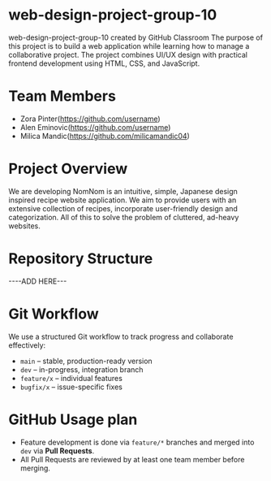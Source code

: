 # web-design-project-group-10
web-design-project-group-10 created by GitHub Classroom
The purpose of this project is to build a web application while learning how to manage a collaborative project. 
The project combines UI/UX design with practical frontend development using HTML, CSS, and JavaScript.

# Team Members
- Zora Pinter(https://github.com/username)
- Alen Eminovic(https://github.com/username)
- Milica Mandic(https://github.com/milicamandic04)

# Project Overview
We are developing NomNom is an intuitive, simple, Japanese design inspired recipe website application. 
We aim to provide users with an extensive collection of recipes, incorporate user-friendly design 
and categorization. All of this to solve the problem of cluttered, ad-heavy websites.

# Repository Structure

----ADD HERE---

# Git Workflow
We use a structured Git workflow to track progress and collaborate effectively:
- `main` – stable, production-ready version
- `dev` – in-progress, integration branch
- `feature/x` – individual features
- `bugfix/x` – issue-specific fixes
  
# GitHub Usage plan
- Feature development is done via `feature/*` branches and merged into `dev` via **Pull Requests**.
- All Pull Requests are reviewed by at least one team member before merging.

